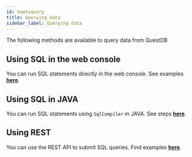 ```yaml
---
id: howtoquery
title: Querying data
sidebar_label: Querying data
---
```


The following methods are available to query data from QuestDB

## Using SQL in the web console
You can run SQL statements directly in the web console. See examples **[here](/docs/console#running-queries)**. 

## Using SQL in JAVA
You can run SQL statements using `SqlCompiler` in JAVA. See steps **[here](intJAVA.md)**.

## Using REST
You can use the REST API to submit SQL queries. Find examples **[here](/docs/restful#exec-query-data)**.
